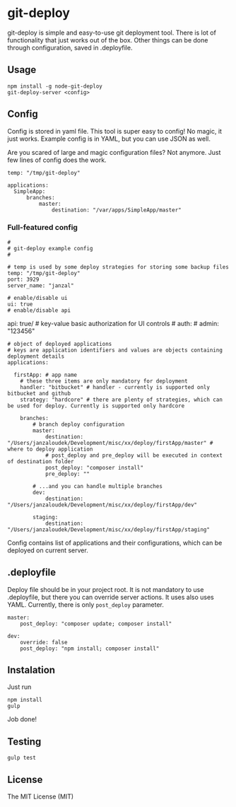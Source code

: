 git-deploy
==========

git-deploy is simple and easy-to-use git deployment tool. There is lot of functionality that just works out of the box. Other things can be done through configuration, saved in .deployfile.

Usage
-----

	npm install -g node-git-deploy
	git-deploy-server <config>
	
Config
------

Config is stored in yaml file. This tool is super easy to config! No magic, it just works. Example config is in YAML, but you can use JSON as well.

Are you scared of large and magic configuration files? Not anymore. Just few lines of config does the work.

	temp: "/tmp/git-deploy"
	
	applications:
	  SimpleApp:
	      branches:
	          master:
	              destination: "/var/apps/SimpleApp/master"

### Full-featured config

	#
	# git-deploy example config
	#
	
	# temp is used by some deploy strategies for storing some backup files
	temp: "/tmp/git-deploy"
	port: 3929
	server_name: "janzal"
	
	# enable/disable ui
	ui: true
	# enable/disable api
  api: true/
	# key-value basic authorization for UI controls
	# auth:
	#    admin: "123456"
	
	# object of deployed applications
	# keys are application identifiers and values are objects containing deployment details
	applications:
	
	  firstApp: # app name
	    # these three items are only mandatory for deployment
	    handler: "bitbucket" # handler - currently is supported only bitbucket and github
	    strategy: "hardcore" # there are plenty of strategies, which can be used for deploy. Currently is supported only hardcore
	
	    branches:
	        # branch deploy configuration
	        master:
	            destination: "/Users/janzaloudek/Development/misc/xx/deploy/firstApp/master" # where to deploy application
	            # post_deploy and pre_deploy will be executed in context of destination folder
	            post_deploy: "composer install"
	            pre_deploy: ""
	
	        # ...and you can handle multiple branches
	        dev:
	            destination: "/Users/janzaloudek/Development/misc/xx/deploy/firstApp/dev"
	
	        staging:
	            destination: "/Users/janzaloudek/Development/misc/xx/deploy/firstApp/staging"

	
Config contains list of applications and their configurations, which can be deployed on current server.


.deployfile
-----------
Deploy file should be in your project root. It is not mandatory to use .deployfile, but there you can override server actions. It uses also uses YAML. Currently, there is only `post_deploy` parameter.

	master:
		post_deploy: "composer update; composer install"
	
	dev:
		override: false
		post_deploy: "npm install; composer install"
	

Instalation
-----------
Just run

	npm install		
	gulp

Job done!


Testing
-------

	gulp test
	

License
-------
The MIT License (MIT)